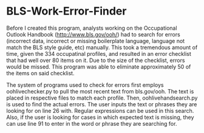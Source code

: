 # BLS-Work-Error-Finder
Before I created this program, analysts working on the Occupational Outlook Handbook (http://www.bls.gov/ooh/) had
to search for errors (incorrect data, incorrect or missing boilerplate language, language not match the 
BLS style guide, etc) manually. This took a tremendous amount of time, given the 334 occupatinal profiles, 
and resulted in an error checklist that had well over 80 items on it. Due to the size of the checklist, 
errors would be missed. This program was able to eliminate approximately 50 of the items on said checklist.

The system of programs used to check for errors first employs oohlivechecker.py to pull the most recent text from 
bls.gov/ooh. The text is placed in respective files to match each profile. Then, oohlivehandsearch.py is used
to find the actual errors. The user inputs the text or phrases they are looking for on line 26 with. 
Regular expressions can be used in this search. Also, if the user is looking for cases in which expected
text is missing, they can use line 91 to enter in the word or phrase they are searching for.
